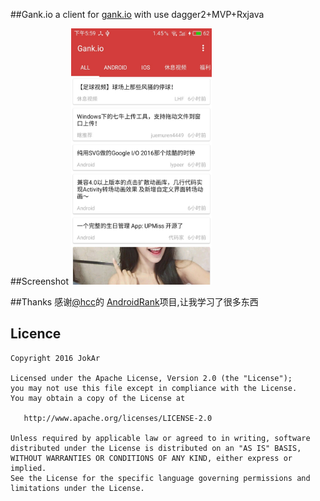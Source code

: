 ##Gank.io
a client for <a href="http://gank.io/">gank.io</a> with use dagger2+MVP+Rxjava

##Screenshot
<img src="art/img1.jpg" width="225" height="410" />

##Thanks
感谢<a href="https://github.com/HotBitmapGG">@hcc</a>的 <a href="https://github.com/HotBitmapGG/AndroidRank">AndroidRank</a>项目,让我学习了很多东西
## Licence

```
Copyright 2016 JokAr

Licensed under the Apache License, Version 2.0 (the "License");
you may not use this file except in compliance with the License.
You may obtain a copy of the License at

   http://www.apache.org/licenses/LICENSE-2.0

Unless required by applicable law or agreed to in writing, software
distributed under the License is distributed on an "AS IS" BASIS,
WITHOUT WARRANTIES OR CONDITIONS OF ANY KIND, either express or implied.
See the License for the specific language governing permissions and
limitations under the License.
```